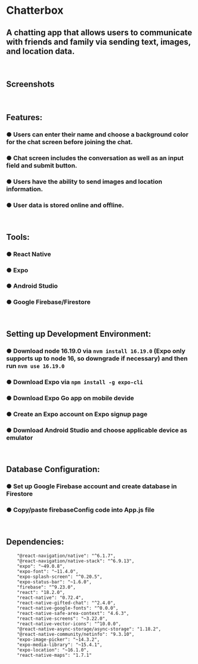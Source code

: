 # Chatterbox

## A chatting app that allows users to communicate with friends and family via sending text, images, and location data.

<br>

## Screenshots

<br>




## Features:
### ● Users can enter their name and choose a background color for the chat screen before joining the chat.
### ● Chat screen includes the conversation as well as an input field and submit button.
### ● Users have the ability to send images and location information.
### ● User data is stored online and offline.

<br>

## **Tools:**
### ● React Native
### ● Expo
### ● Android Studio
### ● Google Firebase/Firestore

<br>

## **Setting up Development Environment:**
### ● Download node 16.19.0 via `nvm install 16.19.0` (Expo only supports up to node 16, so downgrade if necessary) and then run `nvm use 16.19.0`
### ● Download Expo via `npm install -g expo-cli`
### ● Download Expo Go app on mobile devide
### ● Create an Expo account on Expo signup page
### ● Download Android Studio and choose applicable device as emulator

<br>

## **Database Configuration:**
### ● Set up Google Firebase account and create database in Firestore
### ● Copy/paste firebaseConfig code into App.js file

<br>

## **Dependencies:**
```
    "@react-navigation/native": "^6.1.7",
    "@react-navigation/native-stack": "^6.9.13",
    "expo": "~49.0.8",
    "expo-font": "~11.4.0",
    "expo-splash-screen": "^0.20.5",
    "expo-status-bar": "~1.6.0",
    "firebase": "^9.23.0",
    "react": "18.2.0",
    "react-native": "0.72.4",
    "react-native-gifted-chat": "^2.4.0",
    "react-native-google-fonts": "^0.0.0",
    "react-native-safe-area-context": "4.6.3",
    "react-native-screens": "~3.22.0",
    "react-native-vector-icons": "^10.0.0",
    "@react-native-async-storage/async-storage": "1.18.2",
    "@react-native-community/netinfo": "9.3.10",
    "expo-image-picker": "~14.3.2",
    "expo-media-library": "~15.4.1",
    "expo-location": "~16.1.0",
    "react-native-maps": "1.7.1"
```
